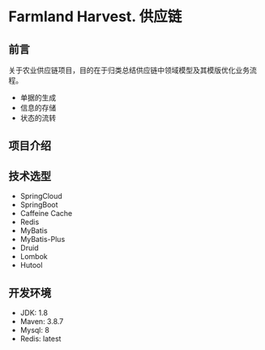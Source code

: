 # Farmland Harvest. 供应链

## 前言
关于农业供应链项目，目的在于归类总结供应链中领域模型及其模版优化业务流程。

- 单据的生成
- 信息的存储
- 状态的流转

## 项目介绍


## 技术选型

- SpringCloud
- SpringBoot
- Caffeine Cache
- Redis
- MyBatis
- MyBatis-Plus
- Druid
- Lombok
- Hutool

## 开发环境

- JDK: 1.8
- Maven: 3.8.7
- Mysql: 8
- Redis: latest